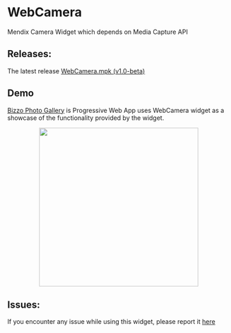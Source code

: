 # WebCamera
Mendix Camera Widget which depends on Media Capture API

## Releases:
The latest release [WebCamera.mpk (v1.0-beta)](https://github.com/bizzomate/WebCamera/releases)

## Demo
[Bizzo Photo Gallery](https://pwademo2.mxapps.io/) is Progressive Web App uses WebCamera widget as a showcase of the functionality provided by the widget.

<p align="center">
<img src="https://github.com/bizzomate/WebCamera/blob/master/bizzo-photo-gallery.gif?raw=true" width="360px"/>
</p>


## Issues:
If you encounter any issue while using this widget, please report it [here](https://github.com/bizzomate/WebCamera/issues)

